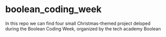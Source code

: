 # boolean_coding_week

In this repo we can find four small Christmas-themed project deloped during the Boolean Coding Week, organized by the tech academy Boolean
